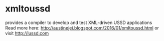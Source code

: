 # xmltoussd
provides a compiler to develop and test XML-driven USSD applications
Read more here: http://austinejei.blogspot.com/2016/01/xmltoussd.html or visit http://lussd.com
